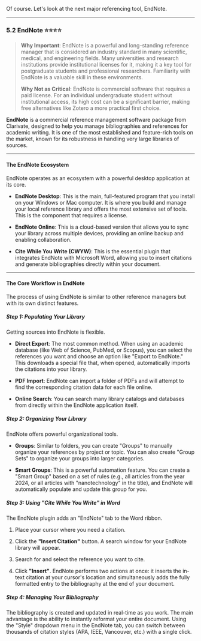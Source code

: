 Of course. Let's look at the next major referencing tool, EndNote.

---

### 5.2 EndNote ⭐⭐⭐⭐

> **Why Important**: EndNote is a powerful and long-standing reference manager that is considered an industry standard in many scientific, medical, and engineering fields. Many universities and research institutions provide institutional licenses for it, making it a key tool for postgraduate students and professional researchers. Familiarity with EndNote is a valuable skill in these environments.
> 
> **Why Not as Critical**: EndNote is commercial software that requires a paid license. For an individual undergraduate student without institutional access, its high cost can be a significant barrier, making free alternatives like Zotero a more practical first choice.

**EndNote** is a commercial reference management software package from Clarivate, designed to help you manage bibliographies and references for academic writing. It is one of the most established and feature-rich tools on the market, known for its robustness in handling very large libraries of sources.

---

#### The EndNote Ecosystem

EndNote operates as an ecosystem with a powerful desktop application at its core.

- **EndNote Desktop**: This is the main, full-featured program that you install on your Windows or Mac computer. It is where you build and manage your local reference library and offers the most extensive set of tools. This is the component that requires a license.
    
- **EndNote Online**: This is a cloud-based version that allows you to sync your library across multiple devices, providing an online backup and enabling collaboration.
    
- **Cite While You Write (CWYW)**: This is the essential plugin that integrates EndNote with Microsoft Word, allowing you to insert citations and generate bibliographies directly within your document.
    

---

#### The Core Workflow in EndNote

The process of using EndNote is similar to other reference managers but with its own distinct features.

##### Step 1: Populating Your Library

Getting sources into EndNote is flexible.

- **Direct Export**: The most common method. When using an academic database (like Web of Science, PubMed, or Scopus), you can select the references you want and choose an option like "Export to EndNote." This downloads a special file that, when opened, automatically imports the citations into your library.
    
- **PDF Import**: EndNote can import a folder of PDFs and will attempt to find the corresponding citation data for each file online.
    
- **Online Search**: You can search many library catalogs and databases from directly within the EndNote application itself.
    

##### Step 2: Organizing Your Library

EndNote offers powerful organizational tools.

- **Groups**: Similar to folders, you can create "Groups" to manually organize your references by project or topic. You can also create "Group Sets" to organize your groups into larger categories.
    
- **Smart Groups**: This is a powerful automation feature. You can create a "Smart Group" based on a set of rules (e.g., all articles from the year 2024, or all articles with "nanotechnology" in the title), and EndNote will automatically populate and update this group for you.
    

##### Step 3: Using "Cite While You Write" in Word

The EndNote plugin adds an "EndNote" tab to the Word ribbon.

1. Place your cursor where you need a citation.
    
2. Click the **"Insert Citation"** button. A search window for your EndNote library will appear.
    
3. Search for and select the reference you want to cite.
    
4. Click **"Insert"**. EndNote performs two actions at once: it inserts the in-text citation at your cursor's location and simultaneously adds the fully formatted entry to the bibliography at the end of your document.
    

##### Step 4: Managing Your Bibliography

The bibliography is created and updated in real-time as you work. The main advantage is the ability to instantly reformat your entire document. Using the "Style" dropdown menu in the EndNote tab, you can switch between thousands of citation styles (APA, IEEE, Vancouver, etc.) with a single click.